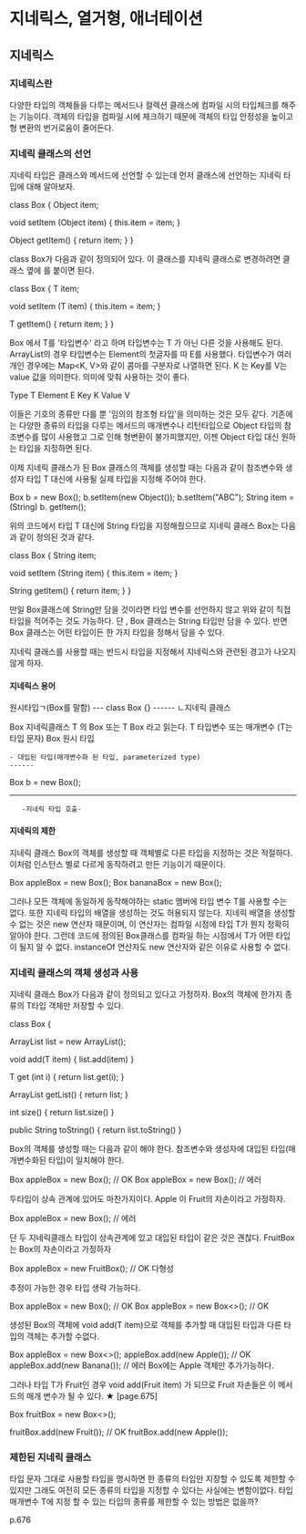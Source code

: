 # 지네릭스, 열거형, 애너테이션

## 지네릭스

### 지네릭스란

다양한 타입의 객체들을 다루는 메서드나 컬렉션 클래스에 컴파일 시의 타입체크를 해주는 기능이다.
객체의 타입을 컴파일 시에 체크하기 때문에 객체의 타입 안정성을 높이고 형 변환의 번거로움이 줄어든다.

### 지네릭 클래스의 선언

지네릭 타입은 클래스와 메서드에 선언할 수 있는데 먼저 클래스에 선언하는 지네릭 타입에 대해 알아보자.

class Box {
  Object item;
  
  void setItem (Object item) { 
  this.item = item; 
  }
  
  Object getItem() { 
  return item;
  }
}

class Box가 다음과 같이 정의되어 있다. 
이 클래스를 지네릭 클래스로 변경하려면 클래스 옆에 <T>를 붙이면 된다.

class Box<T> {
  T item;
  
  void setItem (T item) { 
  this.item = item; 
  }
  
  T getItem() { 
  return item;
  }
}

Box<T> 에서 T를 '타입변수' 라고 하며 타입변수는 T 가 아닌 다른 것을 사용해도 된다.
ArrayList<E>의 경우 타입변수는 Element의 첫글자를 따 E를 사용했다.
타입변수가 여러 개인 경우에는 Map<K, V>와 같이 콤마를 구분자로 나열하면 된다. K 는 Key를 V는 value 값을 의미한다.
의미에 맞춰 사용하는 것이 좋다.

Type T
Element E
Key K
Value V

이들은 기호의 종류만 다를 뿐 '임의의 참조형 타입'을 의미하는 것은 모두 같다.
기존에는 다양한 종류의 타입을 다루는 메서드의 매개변수나 리턴타입으로 Object 타입의 참조변수를 많이 사용했고 그로 인해 형변환이 불가피했지만,
이젠 Object 타입 대신 원하는 타입을 지정하면 된다.

이제 지네릭 클래스가 된 Box 클래스의 객체를 생성할 때는 다음과 같이 참조변수와 생성자 타입 T 대신에 사용될 실제 타입을 지정해 주어야 한다.

Box<String> b = new Box<String>();
b.setItem(new Object());
b.setItem("ABC");
String item = (String) b. getItem();

위의 코드에서 타입 T 대신에 String 타입을 지정해줬으므로 지네릭 클래스 Box<T>는 다음과 같이 정의된 것과 같다.

class Box<String> {
  String item;
  
  void setItem (String item) { 
  this.item = item; 
  }
  
  String getItem() { 
  return item;
  }
}

만일 Box클래스에 String만 담을 것이라면 타입 변수를 선언하지 않고 위와 같이 직접 타입을 적어주는 것도 가능하다.
단 , Box<String> 클래스는 String 타입만 담을 수 있다. 
반면 Box<T> 클래스는 어떤 타입이든 한 가지 타입을 정해서 담을 수 있다.

지네릭 클래스를 사용할 때는 반드시 타입을 지정해서 지네릭스와 관련된 경고가 나오지 않게 하자.

#### 지네릭스 용어
 
 원시타입ㄱ(Box를 말함)
        ---
  class Box<T> {}
        ------
        ㄴ지네릭 클래스
        
Box<T> 지네릭클래스 T 의 Box 또는 T Box 라고 읽는다.
T      타입변수 또는 매개변수 (T는 타입 문자)
Box    원시 타입

    - 대입된 타입(매개변수화 된 타입, parameterized type)
    ------
Box<String> b = new Box<String>(); 
-----------         -----------
       -지네릭 타입 호출-
       
#### 지네릭의 제한

지네릭 클래스 Box의 객체를 생성할 때 객체별로 다른 타입을 지정하는 것은 적절하다.
이처럼 인스턴스 별로 다르게 동작하려고 만든 기능이기 때문이다.

Box<Apple> appleBox = new Box<Apple>();
Box<Banana> bananaBox = new Box<Banana>();

그러나 모든 객체에 동일하게 동작해야하는 static 멤버에 타입 변수 T를 사용할 수는 없다. 
또한 지네릭 타입의 배열을 생성하는 것도 허용되지 않는다.
지네릭 배열을 생성할 수 없는 것은 new 연산자 때문이며, 이 연산자는 컴파일 시점에 타입 T가 뭔지 정확히 알아야 한다.
그런데 코드에 정의된 Box<T>클래스를 컴파일 하는 시점에서 T가 어떤 타입이 될지 알 수 없다.
instanceOf 연산자도 new 연산자와 같은 이유로 사용할 수 없다.

### 지네릭 클래스의 객체 생성과 사용

지네릭 클래스 Box<T>가 다음과 같이 정의되고 있다고 가정하자.
Box<T>의 객체에 한가지 종류의 T타입 객체만 저장할 수 있다.

class Box<T> {

  ArrayList<T> list = new ArrayList<T>();
  
  void add(T item) {
    list.add(item) 
    }
  
  T get (int i) {
    return list.get(i); 
    }
  
  ArrayList<T> getList() {
    return list; 
    }
  
  int size() {
    return list.size() 
    }
  
  public String toString() {
    return list.toString()
    }

Box<T>의 객체를 생성할 때는 다음과 같이 해야 한다. 
참조변수와 생성자에 대입된 타입(매개변수화된 타입)이 일치해야 한다.

Box<Apple> appleBox = new Box<Apple>(); // OK
Box<Apple> appleBox = new Box<Grape>(); // 에러

두타입이 상속 관계에 있어도 마찬가지이다. Apple 이 Fruit의 자손이라고 가정하자.

Box<Fruit> appleBox = new Box<Apple>(); // 에러 

단 두 지네릭클래스 타입이 상속관계에 있고 대입된 타입이 같은 것은 괜찮다. FruitBox는 Box의 자손이라고 가정하자

Box<Apple> appleBox = new FruitBox<Apple>(); // OK 다형성

추정이 가능한 경우 타입 생략 가능하다.

Box<Apple> appleBox = new Box<Apple>(); // OK
Box<Apple> appleBox = new Box<>(); // OK

생성된 Box<T>의 객체에 void add(T item)으로 객체를 추가할 때 대입된 타입과 다른 타입의 객체는 추가할 수없다.

Box<Apple> appleBox = new Box<>();
appleBox.add(new Apple()); // OK
appleBox.add(new Banana()); // 에러 Box<Apple>에는 Apple 객체만 추가가능하다.

그러나 타입 T가 Fruit인 경우 void add(Fruit item) 가 되므로 Fruit 자손들은 이 메서드의 매개 변수가 될 수 있다. ★ [page.675]

Box<Fruit> fruitBox = new Box<>();

fruitBox.add(new Fruit()); // OK
fruitBox.add(new Apple());

### 제한된 지네릭 클래스 

타입 문자 그대로 사용할 타입을 명시하면 한 종류의 타입만 지장할 수 있도록 제한할 수 있지만 그래도 여전히 모든 종류의 타입을 지정할 수 있다는 사실에는 변함이없다.
타입 매개변수 T에 지정 할 수 있는 타입의 종류를 제한할 수 있는 방법은 없을까?

p.676









